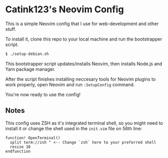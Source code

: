 # Catink123's Neovim Config
This is a simple Neovim config that I use for web-development and other stuff.

To install it, clone this repo to your local machine and run the bootstrapper script.
```sh
$ ./setup-debian.sh
```
This bootstrapper script updates/installs Neovim, then installs Node.js and Yarn package manager.

After the script finishes installing neccesary tools for Neovim plugins to work properly, open Neovim and run `:SetupConfig` command.

You're now ready to use the config!
## Notes
This config uses ZSH as it's integrated terminal shell, so you might need to install it or change the shell used in the `init.vim` file on 56th line:
```vim
function! OpenTerminal()
  split term://zsh " <-- Change `zsh` here to your preferred shell
  resize 10
endfunction
```
